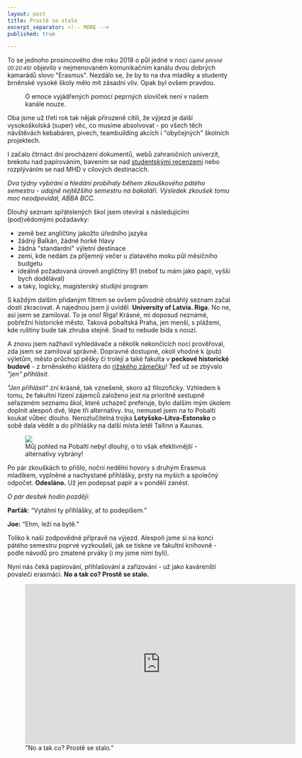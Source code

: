 ```yaml
---
layout: post
title: Prostě se stalo
excerpt_separator: <!-- MORE -->
published: true

---
```

<p class="intro"><span class="dropcap">T</span>o se jednoho prosincového dne roku 2018 o půl jedné v noci <small><i>(úplně přesně 00:20:46)</i></small> objevilo v nejmenovaném komunikačním kanálu dvou dobrých kamarádů slovo "Erasmus". Nezdálo se, že by to na dva mladíky a studenty brněnské vysoké školy mělo mít zásadní vliv. Opak byl ovšem pravdou.
 </p>
 
 <!-- MORE -->
 
 <figure>
 <img src="@/assets/img/2018-01-26-messenger.png" alt="" class="img-center"/>
   <figcaption>O emoce vyjádřených pomocí peprných slovíček není v našem kanále nouze.</figcaption>
 </figure>
 
 Oba jsme už třetí rok tak nějak přirozeně cítili, že výjezd je další vysokoškolská (super) věc, co musíme absolvovat - po všech těch návštěvách kebabáren, pivech, teambuilding akcích i "obyčejných" školních projektech.
 
 I začalo čtrnáct dní procházení dokumentů, webů zahraničních univerzit, brekotu nad papírováním, bavením se nad [studentskými recenzemi](http://erasmus-databaze.naep.cz) nebo rozplýváním se nad MHD v cílových destinacích.
 
 *Dva týdny vybírání a hledání probíhaly během zkouškového pátého semestru - údajně nejtěžšího semestru na bakaláři. Výsledek zkoušek tomu moc neodpovídal, ABBA BCC.*
 
 Dlouhý seznam spřátelených škol jsem otevíral s následujícími (pod)vědomými požadavky:
 - země bez angličtiny jakožto úředního jazyka
 - žádný Balkán, žádné horké hlavy
 - žádná "standardní" výletní destinace
 - zemi, kde nedám za příjemný večer u zlatavého moku půl měsíčního budgetu
 - ideálně požadovaná úroveň angličtiny B1 (neboť tu mám jako papír, vyšší bych dodělával)
 - a taky, logicky, magisterský studijní program

 S každým dalším přidaným filtrem se ovšem původně obsáhlý seznam začal dosti zkracovat. A najednou jsem ji uviděl. **University of Latvia. Riga.** No ne, asi jsem se zamiloval. To je ono! Riga! Krásné, mi doposud neznámé, pobřežní historické město. Taková pobaltská Praha, jen menší, s plážemi, kde ruštiny bude tak zhruba stejně. Snad to nebude bída s nouzí.
 
 A znovu jsem nažhavil vyhledávače a několik nekončících nocí prověřoval, zda jsem se zamiloval správně. Dopravně dostupné, okolí vhodné k (pub) výletům, město průchozí pěšky či trolejí a také fakulta v **peckové historické budově** - z brněnského kláštera do [rižského zámečku](https://goo.gl/maps/uozULz5NYxL2)! Teď už se zbývalo *"jen" přihlásit*. 
 
 *"Jen přihlásit"* zní krásně, tak vznešeně, skoro až filozoficky. Vzhledem k tomu, že fakultní řízení zájemců založeno jest na prioritně sestupně seřazeném seznamu škol, které uchazeč preferuje, bylo dalším mým úkolem doplnit alespoň dvě, lépe tři alternativy. Inu, nemusel jsem na to Pobaltí koukat vůbec dlouho. Nerozlučitelná trojka **Lotyšsko-Litva-Estonsko** o sobě dala vědět a do přihlášky na další místa letěl Tallinn a Kaunas.
 
 <figure>
 	<img src="https://upload.wikimedia.org/wikipedia/commons/5/5c/Baltic_States.png" class="img-center" style="max-height: 610px">
  <figcaption>Můj pohled na Pobaltí nebyl dlouhý, o to však efektivnější - alternativy vybrány!</figcaption>
 </figure>
 
 
Po pár zkouškách to přišlo, noční nedělní hovory s druhým Erasmus mladíkem, vyplněné a nachystané přihlášky, prsty na myších a společný odpočet. **Odesláno.** Už jen podepsat papír a v pondělí zanést.

*O pár desítek hodin později:*

**Parťák**: “Vytáhni ty přihlášky, ať to podepíšem.”

**Joe:** “Ehm, leží na bytě.”

Toliko k naší zodpovědné přípravě na výjezd. Alespoň jsme si na konci pátého semestru poprvé vyzkoušeli, jak se tiskne ve fakultní knihovně - podle návodů pro zmatené prváky (i my jsme nimi byli).


Nyní nás čeká papírování, přihlašování a zařizování - už jako kavárenští povaleči erasmáci.
**No a tak co? Prostě se stalo.**

<figure>
 <iframe width="610" height="360" class="img-center d-block"
  src="https://www.youtube.com/embed/TYAYA_30DRc"
  frameborder="0"></iframe>
  <figcaption>"No a tak co? Prostě se stalo."</figcaption>
</figure>
  
